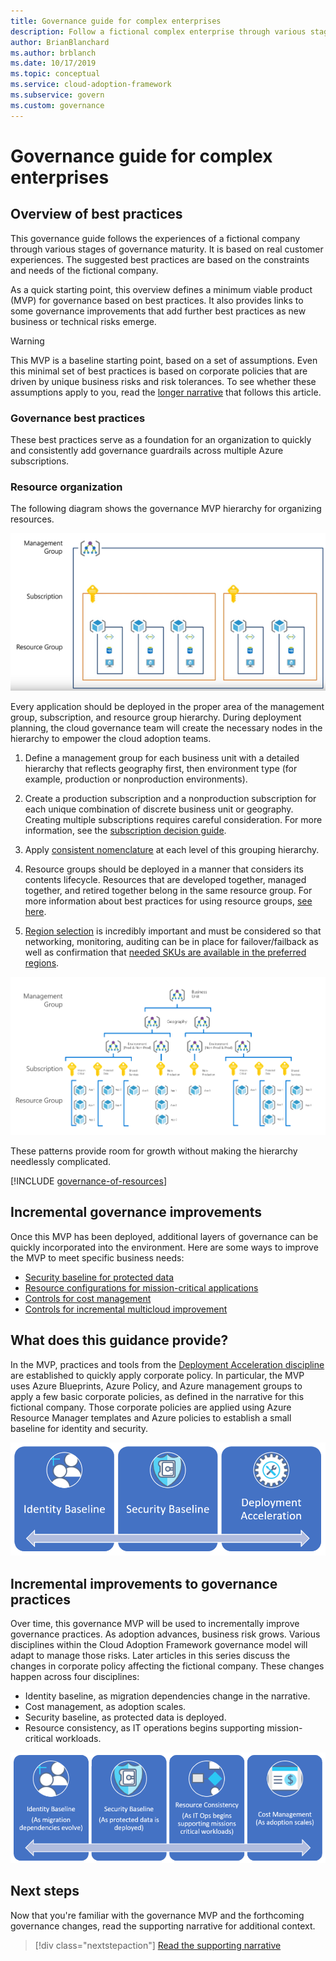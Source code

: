 ```yaml
---
title: Governance guide for complex enterprises
description: Follow a fictional complex enterprise through various stages of governance maturity, as it defines a minimum viable product (MVP) based on best practices.
author: BrianBlanchard
ms.author: brblanch
ms.date: 10/17/2019
ms.topic: conceptual
ms.service: cloud-adoption-framework
ms.subservice: govern
ms.custom: governance
---
```


# Governance guide for complex enterprises

## Overview of best practices

This governance guide follows the experiences of a fictional company through various stages of governance maturity. It is based on real customer experiences. The suggested best practices are based on the constraints and needs of the fictional company.

As a quick starting point, this overview defines a minimum viable product (MVP) for governance based on best practices. It also provides links to some governance improvements that add further best practices as new business or technical risks emerge.

> [!WARNING]
> This MVP is a baseline starting point, based on a set of assumptions. Even this minimal set of best practices is based on corporate policies that are driven by unique business risks and risk tolerances. To see whether these assumptions apply to you, read the [longer narrative](./narrative.md) that follows this article.

### Governance best practices

These best practices serve as a foundation for an organization to quickly and consistently add governance guardrails across multiple Azure subscriptions.

### Resource organization

The following diagram shows the governance MVP hierarchy for organizing resources.

![Diagram of resource organization](../../../_images/govern/resource-organization.png)

Every application should be deployed in the proper area of the management group, subscription, and resource group hierarchy. During deployment planning, the cloud governance team will create the necessary nodes in the hierarchy to empower the cloud adoption teams.

1. Define a management group for each business unit with a detailed hierarchy that reflects geography first, then environment type (for example, production or nonproduction environments).

1. Create a production subscription and a nonproduction subscription for each unique combination of discrete business unit or geography. Creating multiple subscriptions requires careful consideration. For more information, see the [subscription decision guide](../../../decision-guides/subscriptions/index.md).

1. Apply [consistent nomenclature](../../../ready/azure-best-practices/naming-and-tagging.md) at each level of this grouping hierarchy.

1. Resource groups should be deployed in a manner that considers its contents lifecycle. Resources that are developed together, managed together, and retired together belong in the same resource group. For more information about best practices for using resource groups, [see here](../../../decision-guides/resource-consistency/index.md).

1. [Region selection](../../../migrate/azure-best-practices/multiple-regions.md) is incredibly important and must be considered so that networking, monitoring, auditing can be in place for failover/failback as well as confirmation that [needed SKUs are available in the preferred regions](https://azure.microsoft.com/global-infrastructure/services).

![Diagram of large enterprise resource organization](../../../_images/govern/large-enterprise-resource-organization.png)

These patterns provide room for growth without making the hierarchy needlessly complicated.

[!INCLUDE [governance-of-resources](../../../../includes/governance-of-resources.md)]

<!-- TODO: See comments for suggestion to possibly add here -->

## Incremental governance improvements

Once this MVP has been deployed, additional layers of governance can be quickly incorporated into the environment. Here are some ways to improve the MVP to meet specific business needs:

- [Security baseline for protected data](./security-baseline-improvement.md)
- [Resource configurations for mission-critical applications](./resource-consistency-improvement.md)
- [Controls for cost management](./cost-management-improvement.md)
- [Controls for incremental multicloud improvement](./multicloud-improvement.md)

## What does this guidance provide?

In the MVP, practices and tools from the [Deployment Acceleration discipline](../../deployment-acceleration/index.md) are established to quickly apply corporate policy. In particular, the MVP uses Azure Blueprints, Azure Policy, and Azure management groups to apply a few basic corporate policies, as defined in the narrative for this fictional company. Those corporate policies are applied using Azure Resource Manager templates and Azure policies to establish a small baseline for identity and security.

![Example of an incremental governance MVP](../../../_images/govern/governance-mvp.png)

## Incremental improvements to governance practices

Over time, this governance MVP will be used to incrementally improve governance practices. As adoption advances, business risk grows. Various disciplines within the Cloud Adoption Framework governance model will adapt to manage those risks. Later articles in this series discuss the changes in corporate policy affecting the fictional company. These changes happen across four disciplines:

- Identity baseline, as migration dependencies change in the narrative.
- Cost management, as adoption scales.
- Security baseline, as protected data is deployed.
- Resource consistency, as IT operations begins supporting mission-critical workloads.

![Example of an incremental governance MVP](../../../_images/govern/governance-improvement-large.png)

## Next steps

Now that you're familiar with the governance MVP and the forthcoming governance changes, read the supporting narrative for additional context.

> [!div class="nextstepaction"]
> [Read the supporting narrative](./narrative.md)
